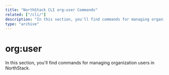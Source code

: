 ```yaml
---
title: "NorthStack CLI org:user Commands"
related: ["/cli/"]
description: "In this section, you'll find commands for managing organization users in NorthStack."
type: "archive"
---
```


# org:user

In this section, you'll find commands for managing organization users in NorthStack.